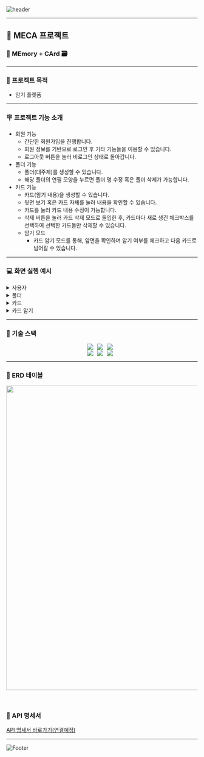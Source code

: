 ![header](https://capsule-render.vercel.app/api?type=waving&color=auto&height=200&section=header&text=MECA&fontSize=40)

------------

## 📝 MECA 프로젝트

### 🧠 MEmory + CArd 🗃️

------------

### 🚩 프로젝트 목적
- 암기 플랫폼
   
------------
### 🪧 프로젝트 기능 소개

- 회원 기능
  - 간단한 회원가입을 진행합니다.
  - 회원 정보를 기반으로 로그인 후 기타 기능들을 이용할 수 있습니다.
  - 로그아웃 버튼을 눌러 비로그인 상태로 돌아갑니다.
- 폴더 기능
  - 폴더(대주제)를 생성할 수 있습니다.
  - 해당 폴더의 연필 모양을 누르면 폴더 명 수정 혹은 폴더 삭제가 가능합니다.
- 카드 기능
  - 카드(암기 내용)을 생성할 수 있습니다.
  - 뒷면 보기 혹은 카드 자체를 눌러 내용을 확인할 수 있습니다.
  - 카드를 눌러 카드 내용 수정이 가능합니다.
  - 삭제 버튼을 눌러 카드 삭제 모드로 돌입한 후, 카드마다 새로 생긴 체크박스를 선택하여 선택한 카드들만 삭제할 수 있습니다.
  - 암기 모드
    - 카드 암기 모드를 통해, 앞면을 확인하며 암기 여부를 체크하고 다음 카드로 넘어갈 수 있습니다.

------------
### 💻 화면 실행 예시
<details>
  <summary>사용자</summary>
   
   ![meca_user](https://github.com/user-attachments/assets/1061b559-79b7-44a3-a6e6-b0d644b2cb4a)

</details>

<details>
  <summary>폴더</summary>
   
   ![meca_folder](https://github.com/user-attachments/assets/9117dcb7-9cc2-4d41-83fe-c42e706afdcc)

</details>

<details>
  <summary>카드</summary>
   
   ![meca_card](https://github.com/user-attachments/assets/75ba2643-2569-4f56-a324-7f2a818ea89c)

</details>

<details>
  <summary>카드 암기</summary>
   
   ![meca_card_memorize](https://github.com/user-attachments/assets/8cfe2624-ee50-47ba-9f7e-225156e28029)

</details>


------------
### 🔧 기술 스택
<div style="display: flex; justify-content: center;">
  <img src="https://img.shields.io/badge/Java-007396?&style=flat&logo=java&logoColor=white" style="margin-right: 10px;">
  <img src="https://img.shields.io/badge/Spring Boot-6DB33F?&style=flat&logo=springboot&logoColor=white" style="margin-right: 10px;">
<img src="https://img.shields.io/badge/MongoDB-47A248?style=flat&logo=mongodb&logoColor=white" style="margin-right: 10px;"/>
</div>

<div style="display: flex; justify-content: center;">
  <img src="https://img.shields.io/badge/Git-F05032?style=flat&logo=git&logoColor=white" style="margin-right: 10px;">
  <img src="https://img.shields.io/badge/Github-181717?style=flat&logo=github&logoColor=white" style="margin-right: 10px;">
  <img src="https://img.shields.io/badge/IntelliJ Idea-000000?style=flat&logo=intellijidea&logoColor=white" style="margin-right: 10px;">
</div>

------------
### 📃 ERD 테이블

<p align="center"><img src="https://github.com/user-attachments/assets/2a94a942-da39-4d6f-a4ab-dc997cd1c987" width="800"/></p>
<br>

### 📜 API 명세서
[API 명세서 바로가기(연결예정)]()

------------

![Footer](https://capsule-render.vercel.app/api?type=waving&color=auto&height=200&section=footer)
